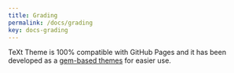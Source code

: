 ```yaml
---
title: Grading
permalink: /docs/grading
key: docs-grading
---
```


TeXt Theme is 100% compatible with GitHub Pages and it has been developed as a [gem-based themes](https://jekyllrb.com/docs/themes/) for easier use.
